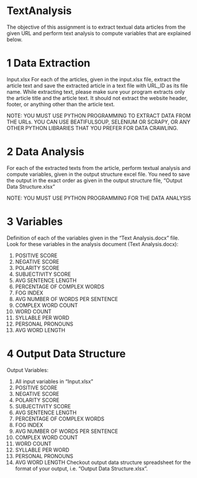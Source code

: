 # TextAnalysis
The objective of this assignment is to extract textual data articles from the given URL and perform text analysis to compute variables that are explained below. 

# 1	Data Extraction
Input.xlsx
For each of the articles, given in the input.xlsx file, extract the article text and save the extracted article in a text file with URL_ID as its file name.
While extracting text, please make sure your program extracts only the article title and the article text. It should not extract the website header, footer, or anything other than the article text. 

NOTE: YOU MUST USE PYTHON PROGRAMMING TO EXTRACT DATA FROM THE URLs. YOU CAN USE BEATIFULSOUP, SELENIUM OR SCRAPY, OR ANY OTHER PYTHON LIBRARIES THAT YOU PREFER FOR DATA CRAWLING. 

# 2	Data Analysis
For each of the extracted texts from the article, perform textual analysis and compute variables, given in the output structure excel file. You need to save the output in the exact order as given in the output structure file, “Output Data Structure.xlsx”

NOTE: YOU MUST USE PYTHON PROGRAMMING FOR THE DATA ANALYSIS

# 3 Variables
Definition of each of the variables given in the “Text Analysis.docx” file.
Look for these variables in the analysis document (Text Analysis.docx):
1. POSITIVE SCORE
2. NEGATIVE SCORE
3. POLARITY SCORE
4. SUBJECTIVITY SCORE
5. AVG SENTENCE LENGTH
6. PERCENTAGE OF COMPLEX WORDS
7. FOG INDEX
8. AVG NUMBER OF WORDS PER SENTENCE
9. COMPLEX WORD COUNT
10. WORD COUNT
11. SYLLABLE PER WORD
12. PERSONAL PRONOUNS
13. AVG WORD LENGTH

# 4	Output Data Structure
Output Variables: 
1. All input variables in “Input.xlsx”
2. POSITIVE SCORE
3. NEGATIVE SCORE
4. POLARITY SCORE
5. SUBJECTIVITY SCORE
6. AVG SENTENCE LENGTH
7. PERCENTAGE OF COMPLEX WORDS
8. FOG INDEX
9. AVG NUMBER OF WORDS PER SENTENCE
10. COMPLEX WORD COUNT
11. WORD COUNT
12. SYLLABLE PER WORD
13. PERSONAL PRONOUNS
14. AVG WORD LENGTH
Checkout output data structure spreadsheet for the format of your output, i.e. “Output Data Structure.xlsx”.

